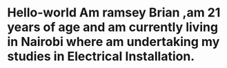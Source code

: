# Hello-world Am ramsey Brian ,am 21 years of age and am currently living in Nairobi where am undertaking my studies in Electrical Installation.
